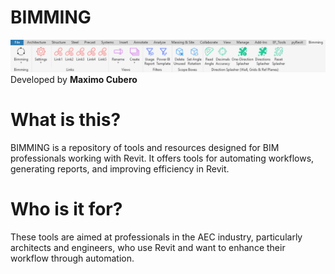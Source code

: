 # BIMMING
![bimming](https://github.com/maxcubcru88/Bimming/blob/main/Bimming_Overview.png)
Developed by **Maximo Cubero**

# What is this?
BIMMING is a repository of tools and resources designed for BIM professionals working with Revit. It offers tools for automating workflows, generating reports, and improving efficiency in Revit.

# Who is it for?
These tools are aimed at professionals in the AEC industry, particularly architects and engineers, who use Revit and want to enhance their workflow through automation.
